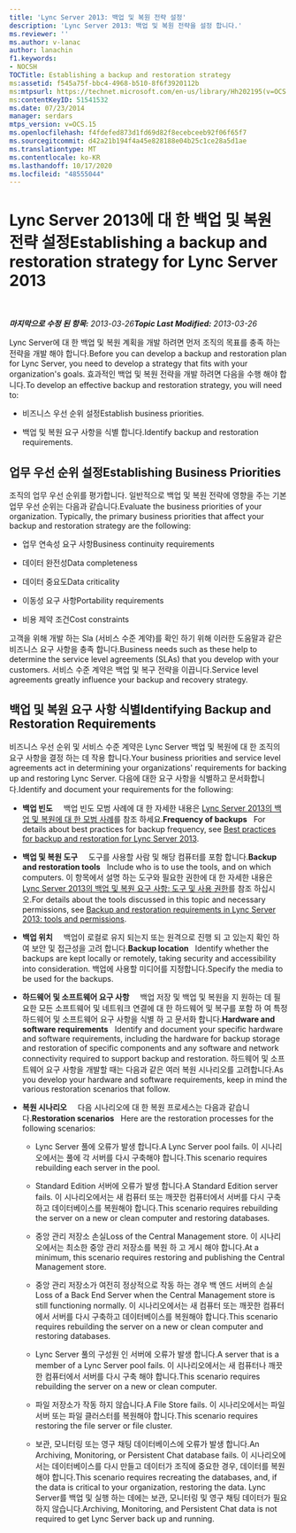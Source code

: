 ```yaml
---
title: 'Lync Server 2013: 백업 및 복원 전략 설정'
description: 'Lync Server 2013: 백업 및 복원 전략을 설정 합니다.'
ms.reviewer: ''
ms.author: v-lanac
author: lanachin
f1.keywords:
- NOCSH
TOCTitle: Establishing a backup and restoration strategy
ms:assetid: f545a75f-bbc4-4968-b510-8f6f3920112b
ms:mtpsurl: https://technet.microsoft.com/en-us/library/Hh202195(v=OCS.15)
ms:contentKeyID: 51541532
ms.date: 07/23/2014
manager: serdars
mtps_version: v=OCS.15
ms.openlocfilehash: f4fdefed873d1fd69d82f8ecebceeb92f06f65f7
ms.sourcegitcommit: d42a21b194f4a45e828188e04b25c1ce28a5d1ae
ms.translationtype: MT
ms.contentlocale: ko-KR
ms.lasthandoff: 10/17/2020
ms.locfileid: "48555044"
---
```

# <a name="establishing-a-backup-and-restoration-strategy-for-lync-server-2013"></a><span data-ttu-id="0e01b-103">Lync Server 2013에 대 한 백업 및 복원 전략 설정</span><span class="sxs-lookup"><span data-stu-id="0e01b-103">Establishing a backup and restoration strategy for Lync Server 2013</span></span>

<div data-xmlns="http://www.w3.org/1999/xhtml">

<div class="topic" data-xmlns="http://www.w3.org/1999/xhtml" data-msxsl="urn:schemas-microsoft-com:xslt" data-cs="https://msdn.microsoft.com/">

<div data-asp="https://msdn2.microsoft.com/asp">



</div>

<div id="mainSection">

<div id="mainBody">

<span> </span>

<span data-ttu-id="0e01b-104">_**마지막으로 수정 된 항목:** 2013-03-26_</span><span class="sxs-lookup"><span data-stu-id="0e01b-104">_**Topic Last Modified:** 2013-03-26_</span></span>

<span data-ttu-id="0e01b-105">Lync Server에 대 한 백업 및 복원 계획을 개발 하려면 먼저 조직의 목표를 충족 하는 전략을 개발 해야 합니다.</span><span class="sxs-lookup"><span data-stu-id="0e01b-105">Before you can develop a backup and restoration plan for Lync Server, you need to develop a strategy that fits with your organization's goals.</span></span> <span data-ttu-id="0e01b-106">효과적인 백업 및 복원 전략을 개발 하려면 다음을 수행 해야 합니다.</span><span class="sxs-lookup"><span data-stu-id="0e01b-106">To develop an effective backup and restoration strategy, you will need to:</span></span>

  - <span data-ttu-id="0e01b-107">비즈니스 우선 순위 설정</span><span class="sxs-lookup"><span data-stu-id="0e01b-107">Establish business priorities.</span></span>

  - <span data-ttu-id="0e01b-108">백업 및 복원 요구 사항을 식별 합니다.</span><span class="sxs-lookup"><span data-stu-id="0e01b-108">Identify backup and restoration requirements.</span></span>

<div>

## <a name="establishing-business-priorities"></a><span data-ttu-id="0e01b-109">업무 우선 순위 설정</span><span class="sxs-lookup"><span data-stu-id="0e01b-109">Establishing Business Priorities</span></span>

<span data-ttu-id="0e01b-p102">조직의 업무 우선 순위를 평가합니다. 일반적으로 백업 및 복원 전략에 영향을 주는 기본 업무 우선 순위는 다음과 같습니다.</span><span class="sxs-lookup"><span data-stu-id="0e01b-p102">Evaluate the business priorities of your organization. Typically, the primary business priorities that affect your backup and restoration strategy are the following:</span></span>

  - <span data-ttu-id="0e01b-112">업무 연속성 요구 사항</span><span class="sxs-lookup"><span data-stu-id="0e01b-112">Business continuity requirements</span></span>

  - <span data-ttu-id="0e01b-113">데이터 완전성</span><span class="sxs-lookup"><span data-stu-id="0e01b-113">Data completeness</span></span>

  - <span data-ttu-id="0e01b-114">데이터 중요도</span><span class="sxs-lookup"><span data-stu-id="0e01b-114">Data criticality</span></span>

  - <span data-ttu-id="0e01b-115">이동성 요구 사항</span><span class="sxs-lookup"><span data-stu-id="0e01b-115">Portability requirements</span></span>

  - <span data-ttu-id="0e01b-116">비용 제약 조건</span><span class="sxs-lookup"><span data-stu-id="0e01b-116">Cost constraints</span></span>

<span data-ttu-id="0e01b-117">고객을 위해 개발 하는 Sla (서비스 수준 계약)를 확인 하기 위해 이러한 도움말과 같은 비즈니스 요구 사항을 충족 합니다.</span><span class="sxs-lookup"><span data-stu-id="0e01b-117">Business needs such as these help to determine the service level agreements (SLAs) that you develop with your customers.</span></span> <span data-ttu-id="0e01b-118">서비스 수준 계약은 백업 및 복구 전략을 이끕니다.</span><span class="sxs-lookup"><span data-stu-id="0e01b-118">Service level agreements greatly influence your backup and recovery strategy.</span></span>

</div>

<div>

## <a name="identifying-backup-and-restoration-requirements"></a><span data-ttu-id="0e01b-119">백업 및 복원 요구 사항 식별</span><span class="sxs-lookup"><span data-stu-id="0e01b-119">Identifying Backup and Restoration Requirements</span></span>

<span data-ttu-id="0e01b-120">비즈니스 우선 순위 및 서비스 수준 계약은 Lync Server 백업 및 복원에 대 한 조직의 요구 사항을 결정 하는 데 작용 합니다.</span><span class="sxs-lookup"><span data-stu-id="0e01b-120">Your business priorities and service level agreements act in determining your organizations' requirements for backing up and restoring Lync Server.</span></span> <span data-ttu-id="0e01b-121">다음에 대한 요구 사항을 식별하고 문서화합니다.</span><span class="sxs-lookup"><span data-stu-id="0e01b-121">Identify and document your requirements for the following:</span></span>

  - <span data-ttu-id="0e01b-122">**백업 빈도**     백업 빈도 모범 사례에 대 한 자세한 내용은 [Lync Server 2013의 백업 및 복원에 대 한 모범 사례](lync-server-2013-best-practices-for-backup-and-restoration.md)를 참조 하세요.</span><span class="sxs-lookup"><span data-stu-id="0e01b-122">**Frequency of backups**   For details about best practices for backup frequency, see [Best practices for backup and restoration for Lync Server 2013](lync-server-2013-best-practices-for-backup-and-restoration.md).</span></span>

  - <span data-ttu-id="0e01b-123">**백업 및 복원 도구**     도구를 사용할 사람 및 해당 컴퓨터를 포함 합니다.</span><span class="sxs-lookup"><span data-stu-id="0e01b-123">**Backup and restoration tools**   Include who is to use the tools, and on which computers.</span></span> <span data-ttu-id="0e01b-124">이 항목에서 설명 하는 도구와 필요한 권한에 대 한 자세한 내용은 [Lync Server 2013의 백업 및 복원 요구 사항: 도구 및 사용 권한](lync-server-2013-backup-and-restoration-requirements-tools-and-permissions.md)를 참조 하십시오.</span><span class="sxs-lookup"><span data-stu-id="0e01b-124">For details about the tools discussed in this topic and necessary permissions, see [Backup and restoration requirements in Lync Server 2013: tools and permissions](lync-server-2013-backup-and-restoration-requirements-tools-and-permissions.md).</span></span>

  - <span data-ttu-id="0e01b-125">**백업 위치**     백업이 로컬로 유지 되는지 또는 원격으로 진행 되 고 있는지 확인 하 여 보안 및 접근성을 고려 합니다.</span><span class="sxs-lookup"><span data-stu-id="0e01b-125">**Backup location**   Identify whether the backups are kept locally or remotely, taking security and accessibility into consideration.</span></span> <span data-ttu-id="0e01b-126">백업에 사용할 미디어를 지정합니다.</span><span class="sxs-lookup"><span data-stu-id="0e01b-126">Specify the media to be used for the backups.</span></span>

  - <span data-ttu-id="0e01b-127">**하드웨어 및 소프트웨어 요구 사항**     백업 저장 및 백업 및 복원을 지 원하는 데 필요한 모든 소프트웨어 및 네트워크 연결에 대 한 하드웨어 및 복구를 포함 하 여 특정 하드웨어 및 소프트웨어 요구 사항을 식별 하 고 문서화 합니다.</span><span class="sxs-lookup"><span data-stu-id="0e01b-127">**Hardware and software requirements**   Identify and document your specific hardware and software requirements, including the hardware for backup storage and restoration of specific components and any software and network connectivity required to support backup and restoration.</span></span> <span data-ttu-id="0e01b-128">하드웨어 및 소프트웨어 요구 사항을 개발할 때는 다음과 같은 여러 복원 시나리오를 고려합니다.</span><span class="sxs-lookup"><span data-stu-id="0e01b-128">As you develop your hardware and software requirements, keep in mind the various restoration scenarios that follow.</span></span>

  - <span data-ttu-id="0e01b-129">**복원 시나리오**     다음 시나리오에 대 한 복원 프로세스는 다음과 같습니다.</span><span class="sxs-lookup"><span data-stu-id="0e01b-129">**Restoration scenarios**   Here are the restoration processes for the following scenarios:</span></span>
    
      - <span data-ttu-id="0e01b-130">Lync Server 풀에 오류가 발생 합니다.</span><span class="sxs-lookup"><span data-stu-id="0e01b-130">A Lync Server pool fails.</span></span> <span data-ttu-id="0e01b-131">이 시나리오에서는 풀에 각 서버를 다시 구축해야 합니다.</span><span class="sxs-lookup"><span data-stu-id="0e01b-131">This scenario requires rebuilding each server in the pool.</span></span>
    
      - <span data-ttu-id="0e01b-132">Standard Edition 서버에 오류가 발생 합니다.</span><span class="sxs-lookup"><span data-stu-id="0e01b-132">A Standard Edition server fails.</span></span> <span data-ttu-id="0e01b-133">이 시나리오에서는 새 컴퓨터 또는 깨끗한 컴퓨터에서 서버를 다시 구축하고 데이터베이스를 복원해야 합니다.</span><span class="sxs-lookup"><span data-stu-id="0e01b-133">This scenario requires rebuilding the server on a new or clean computer and restoring databases.</span></span>
    
      - <span data-ttu-id="0e01b-134">중앙 관리 저장소 손실</span><span class="sxs-lookup"><span data-stu-id="0e01b-134">Loss of the Central Management store.</span></span> <span data-ttu-id="0e01b-135">이 시나리오에서는 최소한 중앙 관리 저장소를 복원 하 고 게시 해야 합니다.</span><span class="sxs-lookup"><span data-stu-id="0e01b-135">At a minimum, this scenario requires restoring and publishing the Central Management store.</span></span>
    
      - <span data-ttu-id="0e01b-136">중앙 관리 저장소가 여전히 정상적으로 작동 하는 경우 백 엔드 서버의 손실</span><span class="sxs-lookup"><span data-stu-id="0e01b-136">Loss of a Back End Server when the Central Management store is still functioning normally.</span></span> <span data-ttu-id="0e01b-137">이 시나리오에서는 새 컴퓨터 또는 깨끗한 컴퓨터에서 서버를 다시 구축하고 데이터베이스를 복원해야 합니다.</span><span class="sxs-lookup"><span data-stu-id="0e01b-137">This scenario requires rebuilding the server on a new or clean computer and restoring databases.</span></span>
    
      - <span data-ttu-id="0e01b-138">Lync Server 풀의 구성원 인 서버에 오류가 발생 합니다.</span><span class="sxs-lookup"><span data-stu-id="0e01b-138">A server that is a member of a Lync Server pool fails.</span></span> <span data-ttu-id="0e01b-139">이 시나리오에서는 새 컴퓨터나 깨끗 한 컴퓨터에서 서버를 다시 구축 해야 합니다.</span><span class="sxs-lookup"><span data-stu-id="0e01b-139">This scenario requires rebuilding the server on a new or clean computer.</span></span>
    
      - <span data-ttu-id="0e01b-140">파일 저장소가 작동 하지 않습니다.</span><span class="sxs-lookup"><span data-stu-id="0e01b-140">A File Store fails.</span></span> <span data-ttu-id="0e01b-141">이 시나리오에서는 파일 서버 또는 파일 클러스터를 복원해야 합니다.</span><span class="sxs-lookup"><span data-stu-id="0e01b-141">This scenario requires restoring the file server or file cluster.</span></span>
    
      - <span data-ttu-id="0e01b-142">보관, 모니터링 또는 영구 채팅 데이터베이스에 오류가 발생 합니다.</span><span class="sxs-lookup"><span data-stu-id="0e01b-142">An Archiving, Monitoring, or Persistent Chat database fails.</span></span> <span data-ttu-id="0e01b-143">이 시나리오에서는 데이터베이스를 다시 만들고 데이터가 조직에 중요한 경우, 데이터를 복원해야 합니다.</span><span class="sxs-lookup"><span data-stu-id="0e01b-143">This scenario requires recreating the databases, and, if the data is critical to your organization, restoring the data.</span></span> <span data-ttu-id="0e01b-144">Lync Server를 백업 및 실행 하는 데에는 보관, 모니터링 및 영구 채팅 데이터가 필요 하지 않습니다.</span><span class="sxs-lookup"><span data-stu-id="0e01b-144">Archiving, Monitoring, and Persistent Chat data is not required to get Lync Server back up and running.</span></span>

</div>

</div>

<span> </span>

</div>

</div>

</div>

